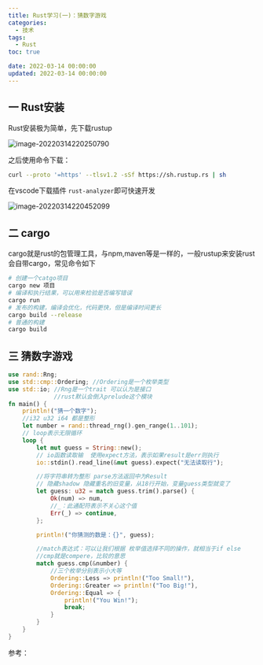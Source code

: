 ```yaml
---
title: Rust学习(一)：猜数字游戏
categories:
  - 技术
tags: 
  - Rust
toc: true

date: 2022-03-14 00:00:00
updated: 2022-03-14 00:00:00
---
```

## 一 Rust安装

Rust安装极为简单，先下载rustup

![image-20220314220250790](https://img.yangcc.top/img/image-20220314220250790.png)

之后使用命令下载：

```sh
curl --proto '=https' --tlsv1.2 -sSf https://sh.rustup.rs | sh
```

在vscode下载插件 `rust-analyzer`即可快速开发

![image-20220314220452099](https://img.yangcc.top/img/image-20220314220452099.png)

## 二 cargo

cargo就是rust的包管理工具，与npm,maven等是一样的，一般rustup来安装rust会自带cargo，常见命令如下

```sh
# 创建一个catgo项目
cargo new 项目
# 编译和执行结果，可以用来检验是否编写错误
cargo run 
# 发布的构建，编译会优化，代码更快，但是编译时间更长
cargo build --release
# 普通的构建
cargo build
```

## 三 猜数字游戏

```rust
use rand::Rng;
use std::cmp::Ordering; //Ordering是一个枚举类型
use std::io; //Rng是一个trait 可以认为是接口
             //rust默认会倒入prelude这个模块
fn main() {
    println!("猜一个数字");
    //i32 u32 i64 都是整形
    let number = rand::thread_rng().gen_range(1..101);
    // loop表示无限循环
    loop {
        let mut guess = String::new();
        // io函数读取输  使用expect方法，表示如果result是err则执行
        io::stdin().read_line(&mut guess).expect("无法读取行");

        //将字符串转为整形 parse方法返回中为Result
        // 隐藏shadow 隐藏重名的旧变量，从18行开始，变量guess类型就变了
        let guess: u32 = match guess.trim().parse() {
            Ok(num) => num,
            //_：此通配符表示不关心这个值
            Err(_) => continue,
        };

        println!("你猜测的数是：{}", guess);

        //match表达式：可以让我们根据 枚举值选择不同的操作，就相当于if else
        //cmp就是compere，比较的意思
        match guess.cmp(&number) {
            //三个枚举分别表示小大等
            Ordering::Less => println!("Too Small!"),
            Ordering::Greater => println!("Too Big!"),
            Ordering::Equal => {
                println!("You Win!");
                break;
            }
        }
    }
}
```

参考：

[Rust教程]: https://www.bilibili.com/video/BV1hp4y1k7SV?p=8&spm_id_from=pageDriver
